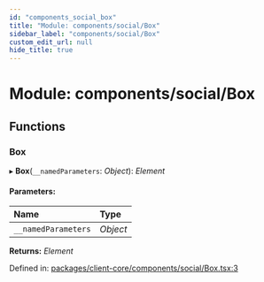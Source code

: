 ```yaml
---
id: "components_social_box"
title: "Module: components/social/Box"
sidebar_label: "components/social/Box"
custom_edit_url: null
hide_title: true
---
```


# Module: components/social/Box

## Functions

### Box

▸ **Box**(`__namedParameters`: *Object*): *Element*

#### Parameters:

Name | Type |
:------ | :------ |
`__namedParameters` | *Object* |

**Returns:** *Element*

Defined in: [packages/client-core/components/social/Box.tsx:3](https://github.com/xr3ngine/xr3ngine/blob/56376a778/packages/client-core/components/social/Box.tsx#L3)
